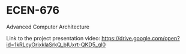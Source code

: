 # ECEN-676
Advanced Computer Architecture

Link to the project presentation video: https://drive.google.com/open?id=1kRLcyOrixklaSrkQ_bIUxrt-QKD5_gl0
